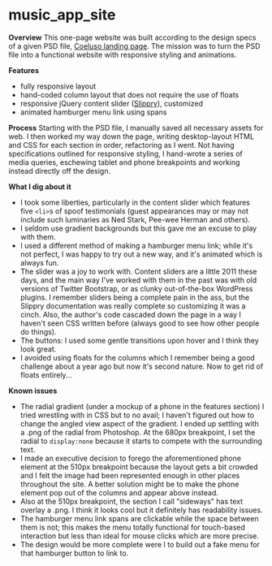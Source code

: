 # music_app_site

**Overview**
This one-page website was built according to the design specs of a given PSD file, [Coeluso landing page](https://www.behance.net/gallery/30778403/Coeluso-Mobile-and-Landing-Page). The mission was to turn the PSD file into a functional website with responsive styling and animations. 

**Features**
- fully responsive layout
- hand-coded column layout that does not require the use of floats
- responsive jQuery content slider ([Slippry](http://slippry.com/)), customized 
- animated hamburger menu link using spans

**Process**
Starting with the PSD file, I manually saved all necessary assets for web. I then worked my way down the page, writing desktop-layout HTML and CSS for each section in order, refactoring as I went. Not having specifications outlined for responsive styling, I hand-wrote a series of media queries, eschewing tablet and phone breakpoints and working instead directly off the design. 

**What I dig about it**
- I took some liberties, particularly in the content slider which features five `<li>`s of spoof testimonials (guest appearances may or may not include such luminaries as Ned Stark, Pee-wee Herman and others).
- I seldom use gradient backgrounds but this gave me an excuse to play with them. 
- I used a different method of making a hamburger menu link; while it's not perfect, I was happy to try out a new way, and it's animated which is always fun.
- The slider was a joy to work with. Content sliders are a little 2011 these days, and the main way I've worked with them in the past was with old versions of Twitter Bootstrap, or as clunky out-of-the-box WordPress plugins. I remember sliders being a complete pain in the ass, but the Slippry documentation was really complete so customizing it was a cinch. Also, the author's code cascaded down the page in a way I haven't seen CSS written before (always good to see how other people do things).
- The buttons: I used some gentle transitions upon hover and I think they look great.
- I avoided using floats for the columns which I remember being a good challenge about a year ago but now it's second nature. Now to get rid of floats entirely...

**Known issues**
- The radial gradient (under a mockup of a phone in the features section) I tried wrestling with in CSS but to no avail; I haven't figured out how to change the angled view aspect of the gradient. I ended up settling with a .png of the radial from Photoshop. At the 680px breakpoint, I set the radial to `display:none` because it starts to compete with the surrounding text. 
- I made an executive decision to forego the aforementioned phone element at the 510px breakpoint because the layout gets a bit crowded and I felt the image had been represented enough in other places throughout the site. A better solution might be to make the phone element pop out of the columns and appear above instead. 
- Also at the 510px breakpoint, the section I call "sideways" has text overlay a .png. I think it looks cool but it definitely has readability issues.
- The hamburger menu link spans are clickable while the space between them is not; this makes the menu totally functional for touch-based interaction but less than ideal for mouse clicks which are more precise.
- The design would be more complete were I to build out a fake menu for that hamburger button to link to. 
